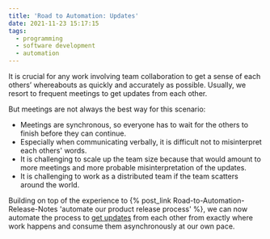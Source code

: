 ```yaml
---
title: 'Road to Automation: Updates'
date: 2021-11-23 15:17:15
tags:
  - programming
  - software development
  - automation
---
```


It is crucial for any work involving team collaboration to get a sense of each others’ whereabouts as quickly and accurately as possible. Usually, we resort to frequent meetings to get updates from each other.

But meetings are not always the best way for this scenario:
* Meetings are synchronous, so everyone has to wait for the others to finish before they can continue.
* Especially when communicating verbally, it is difficult not to misinterpret each others' words.
* It is challenging to scale up the team size because that would amount to more meetings and more probable misinterpretation of the updates.
* It is challenging to work as a distributed team if the team scatters around the world.

Building on top of the experience to {% post_link Road-to-Automation-Release-Notes 'automate our product release process' %}, we can now automate the process to [get updates](https://github.com/EQWorks/updates) from each other from exactly where work happens and consume them asynchronously at our own pace.
<!-- more -->
